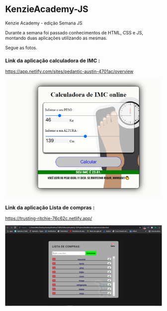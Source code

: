 # KenzieAcademy-JS
Kenzie Academy  - edição Semana JS

Durante a semana foi passado conhecimentos de HTML, CSS e JS, montando duas aplicações utilizando as mesmas.

Segue as fotos.

### Link da aplicação calculadora de IMC : 

https://app.netlify.com/sites/pedantic-austin-4701ac/overview

![Visão geral Calculadora IMC](./assets/calculadora.PNG)

### Link da aplicação Lista de compras : 

https://trusting-ritchie-76c62c.netlify.app/

![Visão geral Lista de compras](./assets/aplicacao.PNG)

